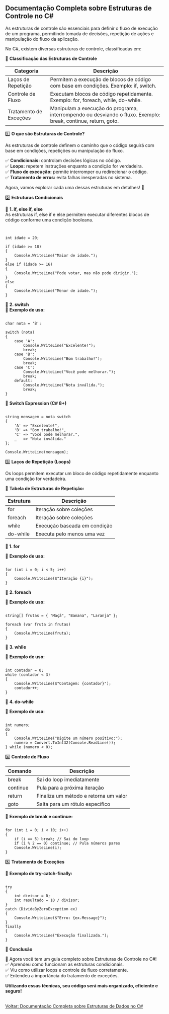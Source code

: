 ## Documentação Completa sobre Estruturas de Controle no C#

As estruturas de controle são essenciais para definir o fluxo de execução de um programa, permitindo tomada de decisões, repetição de ações e manipulação do fluxo da aplicação.

No C#, existem diversas estruturas de controle, classificadas em:<br/>

📌 **Classificação das Estruturas de Controle**<br />

| Categoria              | Descrição                                                                                                     |
|------------------------|---------------------------------------------------------------------------------------------------------------|
| Laços de Repetição     | Permitem a execução de blocos de código com base em condições. Exemplo: if, switch.                           |
| Controle de Fluxo      | Executam blocos de código repetidamente. Exemplo: for, foreach, while, do-while.                              |
| Tratamento de Exceções | Manipulam a execução do programa, interrompendo ou desviando o fluxo. Exemplo: break, continue, return, goto. |

1️⃣ **O que são Estruturas de Controle?**<br />

As estruturas de controle definem o caminho que o código seguirá com base em condições, repetições ou manipulação do fluxo.<br />

✅ **Condicionais:** controlam decisões lógicas no código.<br />
✅ **Loops:** repetem instruções enquanto a condição for verdadeira.<br />
✅ **Fluxo de execução:** permite interromper ou redirecionar o código.<br />
✅ **Tratamento de erros:** evita falhas inesperadas no sistema.<br />

Agora, vamos explorar cada uma dessas estruturas em detalhes! 🚀<br />

2️⃣ **Estruturas Condicionais** <br />

🔹 **1. if, else if, else**<br />
As estruturas if, else if e else permitem executar diferentes blocos de código conforme uma condição booleana.<br />

```


int idade = 20;

if (idade >= 18)
{
    Console.WriteLine("Maior de idade.");
}
else if (idade >= 16)
{
    Console.WriteLine("Pode votar, mas não pode dirigir.");
}
else
{
    Console.WriteLine("Menor de idade.");
}

```


🔹 **2. switch**<br />
📌 **Exemplo de uso:** <br />

```

char nota = 'B';

switch (nota)
{
    case 'A':
        Console.WriteLine("Excelente!");
        break;
    case 'B':
        Console.WriteLine("Bom trabalho!");
        break;
    case 'C':
        Console.WriteLine("Você pode melhorar.");
        break;
    default:
        Console.WriteLine("Nota inválida.");
        break;
}

```

📌 **Switch Expression (C# 8+)**

```

string mensagem = nota switch
{
    'A' => "Excelente!",
    'B' => "Bom trabalho!",
    'C' => "Você pode melhorar.",
    _   => "Nota inválida."
};

Console.WriteLine(mensagem);

```


3️⃣ **Laços de Repetição (Loops)** <br />

Os loops permitem executar um bloco de código repetidamente enquanto uma condição for verdadeira.<br />

📌 **Tabela de Estruturas de Repetição:** <br />

| Estrutura              | Descrição                                                                                                     |
|------------------------|---------------------------------------------------------------------------------------------------------------|
| for                    | Iteração sobre coleções                                                                                       |
| foreach                | Iteração sobre coleções                                                                                       |
| while                  | Execução baseada em condição                                                                                  |
| do-while               | Executa pelo menos uma vez                                                                                    |

**🔹 1. for**<br />

📌 **Exemplo de uso:**

````

for (int i = 0; i < 5; i++)
{
    Console.WriteLine($"Iteração {i}");
}

````

🔹 **2. foreach**<br />

📌 **Exemplo de uso:**

```

string[] frutas = { "Maçã", "Banana", "Laranja" };

foreach (var fruta in frutas)
{
    Console.WriteLine(fruta);
}

```

🔹 **3. while**<br />

📌 **Exemplo de uso:**<br />

````

int contador = 0;
while (contador < 3)
{
    Console.WriteLine($"Contagem: {contador}");
    contador++;
}

````

🔹 **4. do-while**<br />

📌 **Exemplo de uso:**<br />

````

int numero;
do
{
    Console.WriteLine("Digite um número positivo:");
    numero = Convert.ToInt32(Console.ReadLine());
} while (numero < 0);

````

4️⃣ **Controle de Fluxo**<br />

| Comando                | Descrição                                                                                                     |
|------------------------|---------------------------------------------------------------------------------------------------------------|
| break                  | Sai do loop imediatamente                                                                                     |
| continue               | Pula para a próxima iteração                                                                                  |
| return                 | Finaliza um método e retorna um valor                                                                         |
| goto                   | Salta para um rótulo específico                                                                               |

📌 **Exemplo de break e continue:** <br />

```

for (int i = 0; i < 10; i++)
{
    if (i == 5) break; // Sai do loop
    if (i % 2 == 0) continue; // Pula números pares
    Console.WriteLine(i);
}

```

5️⃣ **Tratamento de Exceções** <br />

📌 **Exemplo de try-catch-finally:**<br />

```

try
{
    int divisor = 0;
    int resultado = 10 / divisor;
}
catch (DivideByZeroException ex)
{
    Console.WriteLine($"Erro: {ex.Message}");
}
finally
{
    Console.WriteLine("Execução finalizada.");
}

```

🎯 **Conclusão**

🚀 Agora você tem um guia completo sobre Estruturas de Controle no C#!<br />
✅ Aprendeu como funcionam as estruturas condicionais.<br />
✅ Viu como utilizar loops e controle de fluxo corretamente.<br />
✅ Entendeu a importância do tratamento de exceções.<br />

**Utilizando essas técnicas, seu código será mais organizado, eficiente e seguro!**

<br/>
<div style="display: flex; justify-content: space-between;">  
   <a href="data-structure.md">Voltar: Documentação Completa sobre Estruturas de Dados no C#</a>  
</div>





